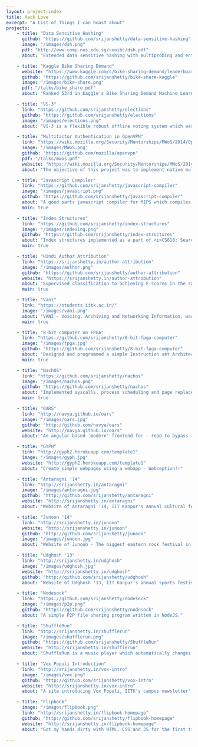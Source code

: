 ```yaml
---
layout: project-index
title: Hack Love
excerpt: "A List of Things I can boast about"
projects:
    - title: "Data Sensitive Hashing"
      github: "https://github.com/srijanshetty/data-sensitive-hashing"
      image: "/images/dsh.png"
      pdf: "http://www.comp.nus.edu.sg/~ooibc/dsh.pdf"
      about: "Extended data sensitive hashing with multiprobing and entropy mechanisms of locality sensitive hashing; and analysed relative performances of the different algorithms."

    - title: "Kaggle Bike Sharing Demand"
      website: "https://www.kaggle.com/c/bike-sharing-demand/leaderboard"
      github: "https://github.com/srijanshetty/bike-share-kaggle"
      image: "/images/bike-share.png"
      pdf: "/talks/bike_share.pdf"
      about: "Ranked 53rd in Kaggle's Bike Sharing Demand Machine Learning Competition"

    - title: "VS-3"
      link: "https://github.com/srijanshetty/elections"
      github: "https://github.com/srijanshetty/elections"
      image: "/images/elections.png"
      about: "VS-3 is a flexible robust offline voting system which was used for Students' Gymkhana General Elections, IIT Kanpur and HEC elections of many hostels of IITK. It's been battle-tested on multiple election scenarios."

    - title: "Multifactor Authentication in OpenVPN"
      link: "https://wiki.mozilla.org/Security/Mentorships/MWoS/2014/OpenVPN_MFA"
      image: "/images/MWoS.png"
      github: "https://github.com/mozilla/openvpn"
      pdf: "/talks/mwos.pdf"
      website: "https://wiki.mozilla.org/Security/Mentorships/MWoS/2014/OpenVPN_MFA"
      about: "The objective of this project was to implement native multifactor authentication in OpenVPN and session resumption support for the same"

    - title: "Javascript Compiler"
      link: "https://github.com/srijanshetty/javascript-compiler"
      image: "/images/javascript.png"
      github: "https://github.com/srijanshetty/javascript-compiler"
      about: "A good parts javascript compiler for MIPS which compiles most ECMAScript 5.1 features (first class functions, lambdas etc) with strict type checking and type annotations."
      main: true

    - title: "Index Structures"
      link: "https://github.com/srijanshetty/index-structures"
      image: "/images/indexing.png"
      github: "https://github.com/srijanshetty/index-structures"
      about: "Index structures implemented as a part of <i>CS618: Searching and Indexing in Databases</i>. Implemented structures include: <b>B+-tree, QuadTree, VP-Tree, R-Tree</b>"
      main: true

    - title: "Hindi Author Attribution"
      link: "https://srijanshetty.in/author-attribution"
      image: "/images/author.png"
      github: "https://github.com/srijanshetty/author-attribution"
      website: "https://srijanshetty.in/author-attribution"
      about: "Supervised classification to achieving F-scores in the range of 90-97% for the following prominent hindi authors: Premchand, Tagore, Dharamvir Bharati, Vibhuti Narayan and Sarat chand."
      main: true

    - title: "Vani"
      link: "https://students.iitk.ac.in/"
      image: "/images/vani.png"
      about: "VANI - Voicing, Archiving and Networking Information, was an initiative to have a common platform for IIT Kanpur for the dissemination of information through wikis, forums and search."
      main: true

    - title: "8-bit computer on FPGA"
      link: "https://github.com/srijanshetty/8-bit-fpga-computer"
      image: "/images/fpga.jpg"
      github: "https://github.com/srijanshetty/8-bit-fpga-computer"
      about: "Designed and programmed a simple Instruction set Architecture (ISA) for a 8-bit General Purpose Computer with a load-store architecture on Xilinx Spartan 3 FPGA using System Verilog. Demonstrated recursion, looping and conditionals on the Computer by using a simple assembly language."
      main: true

    - title: "NachOS"
      link: "https://github.com/srijanshetty/nachos"
      image: "/images/nachos.png"
      github: "https://github.com/srijanshetty/nachos"
      about: "Implemented syscalls, process scheduling and page replacement algorithms in NachOS."
      main: true

    - title: "OARS"
      link: "http://navya.github.io/oars"
      image: "/images/oars.jpg"
      github: "http://github.com/navya/oars"
      website: "http://navya.github.io/oars"
      about: "An angular based 'modern' frontend for - read to bypass - the Institute Course Search, a dinosaur which amazingly has survived the 21st century."

    - title: "GYPH"
      link: "http://gyph2.herokuapp.com/template1"
      image: "/images/gyph.jpg"
      website: "http://gyph2.herokuapp.com/template1"
      about: "Create simple webpages using a webapp - Webception!!"

    - title: "Antaragni '14"
      link: "http://srijanshetty.in/antaragni"
      image: "/images/antaragni.jpg"
      github: "http://github.com/srijanshetty/antaragni"
      website: "http://srijanshetty.in/antaragni"
      about: "Website of Antaragni '14, IIT Kanpur's annual cultural festival"

    - title: "Junoon '14"
      link: "http://srijanshetty.in/junoon"
      website: "http://srijanshetty.in/junoon"
      github: "http://github.com/srijanshetty/junoon"
      image: "/images/junoon.jpg"
      about: "Website of Junoon - The biggest eastern rock festival in northern India"

    - title: "Udghosh '13"
      link: "http://srijanshetty.in/udghosh"
      image: "/images/udghosh.jpg"
      website: "http://srijanshetty.in/udghosh"
      github: "http://github.com/srijanshetty/udghosh"
      about: "Website of Udghosh '13, IIT Kanpur's annual sports festival"

    - title: "Nodesock"
      link: "https://github.com/srijanshetty/nodesock"
      image: "/images/p2p.png"
      github: "https://github.com/srijanshetty/nodesock"
      about: "A simple P2P file sharing program written in NodeJS."

    - title: "ShuffleRun"
      link: "http://srijanshetty.in/shufflerun"
      image: "/images/shufflerun.png"
      github: "https://github.com/srijanshetty/ShuffleRun"
      website: "http://srijanshetty.in/shufflerun"
      about: "ShuffleRun is a music player which automatically changes the music track to match your running speed. Kind of scratched an itch that I had. Demoed it at Yahoo! HackU '13.'"

    - title: "Vox Populi Introduction"
      link: "http://srijanshetty.in/vox-intro"
      image: "/images/vox.png"
      github: "http://github.com/srijanshetty/vox-intro"
      website: "http://srijanshetty.in/vox-intro"
      about: "A site introducing Vox Populi, IITK's campus newsletter"

    - title: "Flipbook"
      image: "/images/flipbook.png"
      link: "http://srijanshetty.in/flipbook-homepage"
      github: "http://github.com/srijanshetty/flipbook-homepage"
      website: "http://srijanshetty.in/flipbook-homepage"
      about: "Got my hands dirty with HTML, CSS and JS for the first time."

---
```


